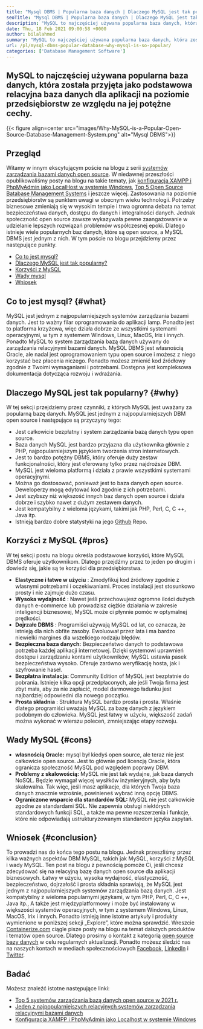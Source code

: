 ```yaml
---
title: "Mysql DBMS | Popularna baza danych | Dlaczego MySQL jest tak popularny?" 
seoTitle: "Mysql DBMS | Popularna baza danych | Dlaczego MySQL jest tak popularny?" 
description: "MySQL to najczęściej używana popularna baza danych, która została przyjęta jako główna relacyjna baza danych dla aplikacji na poziomie przedsiębiorstw ze względu na jej potężne cechy." 
date: Thu, 18 Feb 2021 09:00:58 +0000
author: bilalahmed
summary: "MySQL to najczęściej używana popularna baza danych, która została przyjęta jako podstawowa relacyjna baza danych dla aplikacji na poziomie przedsiębiorstw ze względu na jej potężne cechy." 
url: /pl/mysql-dbms-popular-database-why-mysql-is-so-popular/
categories: ['Database Management Software']
---
```


## MySQL to najczęściej używana popularna baza danych, która została przyjęta jako podstawowa relacyjna baza danych dla aplikacji na poziomie przedsiębiorstw ze względu na jej potężne cechy.

{{< figure align=center src="images/Why-MySQL-is-a-Popular-Open-Source-Database-Management-System.png" alt="Mysql DBMS">}}


## Przegląd
Witamy w innym ekscytującym poście na blogu z serii [systemów zarządzania bazami danych open source][1]. W niedawnej przeszłości opublikowaliśmy posty na blogu na takie tematy, jak [konfiguracja XAMPP i PhpMyAdmin jako LocalHost w systemie Windows][2], [Top 5 Open Source Batabase Management Systems][3] i jeszcze więcej. Zastosowania na poziomie przedsiębiorstw są punktem uwagi w obecnym wieku technologii. Potrzeby biznesowe zmieniają się w wysokim tempie i trwa ogromna debata na temat bezpieczeństwa danych, dostępu do danych i integralności danych. Jednak społeczność open source zawsze wykazywała pewne zaangażowanie w udzielanie lepszych rozwiązań problemów współczesnej epoki. Dlatego istnieje wiele popularnych baz danych, które są open source, a MySQL DBMS jest jednym z nich. W tym poście na blogu przejdziemy przez następujące punkty.
  * [Co to jest mysql?][4]
  * [Dlaczego MySQL jest tak popularny?][5]
  * [Korzyści z MySQL][6]
  * [Wady mysql][7]
  * [Wniosek][8]

## Co to jest mysql? {#what}

MySQL jest jednym z najpopularniejszych systemów zarządzania bazami danych. Jest to ważny filar oprogramowania do aplikacji lamp. Ponadto jest to platforma krzyżowa, więc działa dobrze ze wszystkimi systemami operacyjnymi, w tym z systemem Windows, Linux, MacOS, Irix i innych. Ponadto MySQL to system zarządzania bazą danych używany do zarządzania relacyjnymi bazami danych. MySQL DBMS jest własnością Oracle, ale nadal jest oprogramowaniem typu open source i możesz z niego korzystać bez płacenia niczego. Ponadto możesz zmienić kod źródłowy zgodnie z Twoimi wymaganiami i potrzebami. Dostępna jest kompleksowa dokumentacja dotycząca rozwoju i wdrażania.

## Dlaczego MySQL jest tak popularny? {#why}

W tej sekcji przejdziemy przez czynniki, z których MySQL jest uważany za popularną bazę danych. MySQL jest jednym z najpopularniejszych DBM open source i następujące są przyczyny tego:
  * Jest całkowicie bezpłatny i system zarządzania bazą danych typu open source.
  * Baza danych MySQL jest bardzo przyjazna dla użytkownika głównie z PHP, najpopularniejszym językiem tworzenia stron internetowych.
  * Jest to bardzo potężny DBMS, który oferuje duży zestaw funkcjonalności, który jest oferowany tylko przez najdroższe DBM.
  * MySQL jest wieloma platformą i działa z prawie wszystkimi systemami operacyjnymi.
  * Można go dostosować, ponieważ jest to baza danych open source. Deweloperzy mogą edytować kod zgodnie z ich potrzebami.
  * Jest szybszy niż większość innych baz danych open source i działa dobrze i szybko nawet z dużym zestawem danych.
  * Jest kompatybilny z wieloma językami, takimi jak PHP, Perl, C, C ++, Java itp.
  * Istnieją bardzo dobre statystyki na jego [Github][9] Repo.

## Korzyści z MySQL {#pros}

W tej sekcji postu na blogu określa podstawowe korzyści, które MySQL DBMS oferuje użytkownikom. Dlatego przejdźmy przez to jeden po drugim i dowiedz się, jakie są te korzyści dla przedsiębiorstwa.
* **Elastyczne i łatwe w użyciu** : Zmodyfikuj kod źródłowy zgodnie z własnymi potrzebami i oczekiwaniami. Proces instalacji jest stosunkowo prosty i nie zajmuje dużo czasu.
* **Wysoka wydajność** : Nawet jeśli przechowujesz ogromne ilości dużych danych e-commerce lub prowadzisz ciężkie działania w zakresie inteligencji biznesowej, MySQL może ci płynnie pomóc w optymalnej prędkości.
* **Dojrzałe DBMS** : Programiści używają MySQL od lat, co oznacza, że ​​istnieją dla nich obfite zasoby. Ewoluował przez lata i ma bardzo niewielki margines dla wszelkiego rodzaju błędów.
* **Bezpieczna baza danych:**  Bezpieczeństwo danych to podstawowa potrzeba każdej aplikacji internetowej. Dzięki systemowi uprawnień dostępu i zarządzaniu kontami użytkowników, MySQL ustawia pasek bezpieczeństwa wysoko. Oferuje zarówno weryfikację hosta, jak i szyfrowanie haseł.
* **Bezpłatna instalacja:**  Community Edition of MySQL jest bezpłatnie do pobrania. Istnieje kilka opcji przedpłaconych, ale jeśli Twoja firma jest zbyt mała, aby za nie zapłacić, model darmowego ładunku jest najbardziej odpowiedni dla nowego początku.
* **Prosta składnia** : Struktura MySQL bardzo prosta i prosta. Właśnie dlatego programiści uważają MySQL za bazę danych z językiem podobnym do człowieka. MySQL jest łatwy w użyciu, większość zadań można wykonać w wierszu poleceń, zmniejszając etapy rozwoju.

## Wady MySQL {#cons}

* **własnością Oracle:**  mysql był kiedyś open source, ale teraz nie jest całkowicie open source. Jest to głównie pod licencją Oracle, która ogranicza społeczność MySQL pod względem poprawy DBM.
* **Problemy z skalowością:**  MySQL nie jest tak wydajne, jak baza danych NoSQL. Będzie wymagał więcej wysiłków inżynieryjnych, aby była skalowalna. Tak więc, jeśli masz aplikacje, dla których Twoja baza danych znacznie wzrośnie, powinieneś wybrać inną opcję DBMS.
* **Ograniczone wsparcie dla standardów SQL:**  MySQL nie jest całkowicie zgodne ze standardami SQL. Nie zapewnia obsługi niektórych standardowych funkcji SQL, a także ma pewne rozszerzenia i funkcje, które nie odpowiadają ustrukturyzowanym standardom języka zapytań.

## Wniosek {#conclusion}

To prowadzi nas do końca tego postu na blogu. Jednak przeszliśmy przez kilka ważnych aspektów DBM MySQL, takich jak MySQL, korzyści z MySQL i wady MySQL. Ten post na blogu z pewnością pomoże Ci, jeśli chcesz zdecydować się na relacyjną bazę danych open source dla aplikacji biznesowych. Łatwy w użyciu, wysoka wydajność, elastyczność, bezpieczeństwo, dojrzałość i prosta składnia sprawiają, że MySQL jest jednym z najpopularniejszych systemów zarządzania bazą danych. Jest kompatybilny z wieloma popularnymi językami, w tym PHP, Perl, C, C ++, Java itp., A także jest międzyplatformowy i może być instalowany w większości systemów operacyjnych, w tym z systemem Windows, Linux, MacOS, Irix i innych. Ponadto istnieją inne istotne artykuły i produkty wymienione w poniższej sekcji „Explore”, które można sprawdzić.
Wreszcie [Containerize.com][10] ciągle pisze posty na blogu na temat dalszych produktów i tematów open source. Dlatego prosimy o kontakt z kategorią [open source bazy danych][11] w celu regularnych aktualizacji. Ponadto możesz śledzić nas na naszych kontach w mediach społecznościowych [Facebook][12], [LinkedIn][13] i [Twitter][14].

## Badać
Możesz znaleźć istotne następujące linki:
  * [Top 5 systemów zarządzania bazą danych open source w 2021 r.][3]
  * [Jeden z najpopularniejszych relacyjnych systemów zarządzania relacyjnymi bazami danych][15]
  * [Konfiguracja XAMPP i PhpMyAdmin jako Localhost w systemie Windows][2]



[1]: https://blog.containerize.com/category/database-management-software/
[2]: https://blog.containerize.com/database-management-software/how-to-setup-xampp-and-phpmyadmin-as-localhost-on-windows/
[3]: https://blog.containerize.com/2021/02/12/top-5-open-source-dbms-software-in-2021-mysql-and-alternatives/
[4]: #what
[5]: #why
[6]: #pros
[7]: #cons
[8]: #conclusion
[9]: https://github.com/mysql/mysql-server
[10]: https://www.containerize.com/
[11]: https://products.containerize.com/database-management-system
[12]: https://web.facebook.com/containerize
[13]: https://www.linkedin.com/company/containerize/
[14]: https://twitter.com/containerize_co
[15]: https://products.containerize.com/database-management-system/mysql
